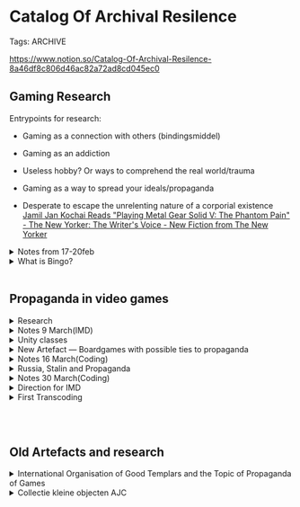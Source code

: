 # Catalog Of Archival Resilence

Tags: ARCHIVE

https://www.notion.so/Catalog-Of-Archival-Resilence-8a46df8c806d46ac82a72ad8cd045ec0

<h2>Gaming Research</h2>

  Entrypoints for research:

  - Gaming as a connection with others (bindingsmiddel)

  - Gaming as an addiction

  - Useless hobby? Or ways to comprehend the real world/trauma

  - Gaming as a way to spread your ideals/propaganda

  -  Desperate to escape the unrelenting nature of a corporial existence
  [Jamil Jan Kochai Reads "Playing Metal Gear Solid V: The Phantom Pain" - The New Yorker: The Writer's Voice - New Fiction from The New Yorker](https://pca.st/19vld8tq)

<details>
<summary>Notes from 17-20feb</summary>

Analysis of the medium

Game can be a system

Evidence based policy

Look from within the artefact

Material aspect/Production

Social Context is less important

What is the essence of the object

What kind of game is it: Commercial, propaganda, etc...

How does your artefact relate to a topic?

What is my position in this topic?

What is their agenda?

Active communicating(big production)

Why do I want to make it resiliance

What is the relevance of this topic against other topics?

Or is it in the object itself?

Abstinence is their topic

What is mine towards this topic

Look at the meta data

What is the social context, which is not in the archive, related to the city, how did it look back then?

How does the game function in the real world?

Predefine a topic

What are the first things I think of?

What would you do with your object if the building caught fire?
</details>

<details>
<summary>What is Bingo?</summary>
<br>
    A game which dates back to 1530 in Italy, the standardised version dates back to 1920's America.

    In the United States, Bingo is a game of chance in which each player matches numbers printed in different arrangements on cards which the numbers the game host (caller) draws at random, marking the selected numbers with tiles. When a player finds the selected numbers are arranged on their card in a row, they call out "Bingo!" to alert all participants to a winning card, which prompts the game host (or an associate assisting the host) to examine the card for verification of the win. Players compete against one another to be the first to have a winning arrangement for the prize or jackpot. After a winner is declared, the players clear their number cards of the tiles and the game host begins a new round of play.

    ![Catalog%20Of%20Archival%20Resilence/Screen_Shot_2020-03-02_at_11.58.41.png](Catalog%20Of%20Archival%20Resilence/Screen_Shot_2020-03-02_at_11.58.41.png)

    [Bingo (American version)](https://en.wikipedia.org/wiki/Bingo_(American_version))

    > Bingo is often used as an instructional tool in American schools and in teaching English as a foreign language in many countries. Typically, the numbers are replaced with beginning reader words, pictures, or unsolved math problems. Custom bingo creation programs now allow teachers and parents to create bingo cards using their own content.

    Bingo as a teaching tool.

    ![Catalog%20Of%20Archival%20Resilence/Screen_Shot_2020-03-02_at_11.40.33.png](Catalog%20Of%20Archival%20Resilence/Screen_Shot_2020-03-02_at_11.40.33.png)

    > In the US, the game is primarily staged by churches or charity organizations. Their legality and stakes vary by state regulation. In some states, bingo halls are rented out to sponsoring organizations, and such halls often run games almost every day. Church-run games, however, are normally weekly affairs held on the church premises. These games are usually played for modest stakes, although the final game of a session is frequently a coverall game that offers a larger jackpot prize for winning within a certain quantity of numbers called, and a progressive jackpot is one that may increase per session until it is won.

    Connection to International Organisation of Good Templars, which can be compared to a church or charity organisation, they could use it to get some extra income for the organisation.

    > Bingo has gone beyond a fundraising role and is often featured in bars and nightclubs as a social and entertainment event, attracting a loyal following of regular players. Many venues promote a bingo event to attract customers at off-peak times, such as weeknights and Sundays, which are traditionally slower for such businesses. The games are called by drag and non-drag hosts alike and often include ancillary activities such as cabaret shows, contests and other themed activities that add interest and encourage audience participation. Customers are invited to play for a chance to win cash and other prizes.

    Therefor this game can organise a sense of unity and community between followers of the IOoGT. A method of bonding.

    ## Kienspel(Dutch)

    My own view on Bingo: in Dutch culture it is mainly used as a game to socialise and entertain elderly people, you often see Bingo nights in care houses.

    ## What is the purpose of this game and why would the "International Organisation of Good Templars" make use of it?

    There are multiple purposes of Bingo, but my guess at the purpose of Bingo within the IOoGT is to create a cash flow income to help them spread their message in a better way. Also to create a community, a reason to get together to form a group, so a method of bonding between ints followers.

    ## Intersting specifications in Bingo/Games:

    Patterns

    RNG

    [RNG or random number generator: the reality about luck in video games](https://aldelaro5.wordpress.com/2016/05/16/rng-or-random-number-generator-the-reality-about-luck-in-video-games/)

    [Are Random Number Generators Really Random?](https://www.knowtherng.com/are-random-number-generators.html)

    [Is the RNG wholly random, or does it have patterns?](https://www.reddit.com/r/darkestdungeon/comments/36q8de/is_the_rng_wholly_random_or_does_it_have_patterns/)

    [Random number generation](https://en.wikipedia.org/wiki/Random_number_generation)

    ![Catalog%20Of%20Archival%20Resilence/Screen_Shot_2020-03-02_at_11.58.54.png](Catalog%20Of%20Archival%20Resilence/Screen_Shot_2020-03-02_at_11.58.54.png)
</details>

<br>
<h2>Propaganda in video games</h2>
<details>
<summary>Research</summary>
<br>
[Jamil Jan Kochai Reads "Playing Metal Gear Solid V: The Phantom Pain" - The New Yorker: The Writer's Voice - New Fiction from The New Yorker](https://pca.st/19vld8tq)

The person on the podcast tells how all of his life he is forced by big shooter games to see his own nation as terrorists. In the game the metal gear solid which is set in afghanistan he goes in game to the place he used to live and finds his father and brother.

For instance Epic Games made a statement they do not want to convey political messages

[Seven video games that also serve as propaganda](https://caravanmagazine.in/vantage/seven-video-games-also-serve-propaganda)

Games as a tool for recruiting for the army and spreading negative message about other nationalities.

> America’s Army was released by the US Army on 4 July 2002 and, up until now, 41 versions of the game have been released in total, all financed by the US government and available for free download. The game is a recruitment tool, and each version has two parts: Operations, in which the player battles opponents in a first-person shooter mode, and Soldiers, in which the player advances up the various ranks.

[Video Games Can Be a Powerful Force for Propaganda](https://medium.com/war-is-boring/video-games-can-be-a-powerful-force-for-propaganda-983d48da702b)

> Video games are an industry worth tens of billions of dollars. These interactive games make more money than Hollywood and the music industry combined. Video games can be great fun and even great art, but they can also make for great propaganda.

[](https://pcijstoryproject.org/exploring-the-use-of-video-games-as-propaganda-87833eede6e4)

[Metal Wolf Chaos](https://en.wikipedia.org/wiki/Metal_Wolf_Chaos)

> Metal Wolf Chaos is a third-person shooter video game developed and published by FromSoftware. It was released for the Xbox exclusively in Japan in 2004. The player takes on the role of fictional President of the United States Michael Wilson piloting a mech to battle the rebelling military led by fictional Vice President Richard Hawk.

[The 10 political games everyone should play](https://www.theguardian.com/technology/gamesblog/2006/oct/26/tenseriousgam)

Multiple games with political statements.

Abstinence

**The urgency of preserving this object**

Not because of this object, but because of its topic.

- Streamers

    Streamers I sometimes check out, they have a big followers base. They have a chatbox where all the people who follow their stream can chat together, this is most of the times a big stream of messages.  

    ![Catalog%20Of%20Archival%20Resilence/https___blogs-images.forbes.com_insertcoin_files_2018_03_ninja-stream.jpg](Catalog%20Of%20Archival%20Resilence/https___blogs-images.forbes.com_insertcoin_files_2018_03_ninja-stream.jpg)

    ![Catalog%20Of%20Archival%20Resilence/C9spQFDXcAAXPRP.jpg](Catalog%20Of%20Archival%20Resilence/C9spQFDXcAAXPRP.jpg)

    ![Catalog%20Of%20Archival%20Resilence/download.jpeg](Catalog%20Of%20Archival%20Resilence/download.jpeg)

John rafman codes of horror

[https://www.youtube.com/watch?v=4WPZbwDHz-0](https://www.youtube.com/watch?v=4WPZbwDHz-0)
</details>


<details>
<summary>Notes 9 March(IMD)</summary>
What it is what Im doing?

Experiment nr1/Transcoding nr1

Coding number chance calculator?

Talk with my grandmother about Kienspellen

</details>

<details>
<summary>Unity classes</summary>
<br>

[https://www.youtube.com/watch?v=odKtPBsyFnw](https://www.youtube.com/watch?v=odKtPBsyFnw)

[https://www.youtube.com/watch?v=MX_KK7u53As](https://www.youtube.com/watch?v=MX_KK7u53As)

[https://www.youtube.com/watch?v=7K2SMZQRKnw](https://www.youtube.com/watch?v=7K2SMZQRKnw)

</details>

<details>
<summary>New Artefact — Boardgames with possible ties to propaganda</summary>
<br>

![Catalog%20Of%20Archival%20Resilence/Screen_Shot_2020-03-16_at_09.07.36.png](Catalog%20Of%20Archival%20Resilence/Screen_Shot_2020-03-16_at_09.07.36.png)

MetaData:
Stavime Stalinuv Pomnik
Stavime = to represent/introduce/build/construct
Stalinuv = Stalin
Pomnik = monument/memorial/statue

1950-1974
1975-1999

Stalin, former Russian President

Caricature

Czechoslovakia

What do I see in the picture?
Stamp with a head
Empty beerglass with red background and hammers & sickles surrounding it
A dog?
—
Walking snowman—>ties with Marxism?
Full glass of beer, filled with hammers & sickles
A judge? with a loop? under it a hammer & sickles
Stalin, with a commander and soldiers? Background Clouds filled with stars.

[https://search.iisg.amsterdam/Record/1152336](https://search.iisg.amsterdam/Record/1152336)

<details>
<summary>Alternative Artefacts</summary>
<br>
![Catalog%20Of%20Archival%20Resilence/Screen_Shot_2020-03-16_at_09.07.18.png](Catalog%20Of%20Archival%20Resilence/Screen_Shot_2020-03-16_at_09.07.18.png)

![Catalog%20Of%20Archival%20Resilence/Screen_Shot_2020-03-16_at_09.07.27.png](Catalog%20Of%20Archival%20Resilence/Screen_Shot_2020-03-16_at_09.07.27.png)

![Catalog%20Of%20Archival%20Resilence/Screen_Shot_2020-03-16_at_09.07.46.png](Catalog%20Of%20Archival%20Resilence/Screen_Shot_2020-03-16_at_09.07.46.png)

![Catalog%20Of%20Archival%20Resilence/Screen_Shot_2020-03-16_at_09.07.55.png](Catalog%20Of%20Archival%20Resilence/Screen_Shot_2020-03-16_at_09.07.55.png)

![Catalog%20Of%20Archival%20Resilence/Screen_Shot_2020-03-16_at_09.08.04.png](Catalog%20Of%20Archival%20Resilence/Screen_Shot_2020-03-16_at_09.08.04.png)

![Catalog%20Of%20Archival%20Resilence/Screen_Shot_2020-03-16_at_09.08.14.png](Catalog%20Of%20Archival%20Resilence/Screen_Shot_2020-03-16_at_09.08.14.png)

![Catalog%20Of%20Archival%20Resilence/Screen_Shot_2020-03-16_at_09.08.23.png](Catalog%20Of%20Archival%20Resilence/Screen_Shot_2020-03-16_at_09.08.23.png)

![Catalog%20Of%20Archival%20Resilence/Screen_Shot_2020-03-16_at_09.08.32.png](Catalog%20Of%20Archival%20Resilence/Screen_Shot_2020-03-16_at_09.08.32.png)

[https://search.iisg.amsterdam/Record/789143](https://search.iisg.amsterdam/Record/789143)

[https://search.iisg.amsterdam/Record/1254784](https://search.iisg.amsterdam/Record/1254784)

[https://search.iisg.amsterdam/Record/1021490](https://search.iisg.amsterdam/Record/1021490)

[https://search.iisg.amsterdam/Record/840544](https://search.iisg.amsterdam/Record/840544)

[https://search.iisg.amsterdam/Record/831745](https://search.iisg.amsterdam/Record/831745)

[https://search.iisg.amsterdam/Record/1247045](https://search.iisg.amsterdam/Record/1247045)

[https://search.iisg.amsterdam/Record/1152336](https://search.iisg.amsterdam/Record/1152336)

[https://search.iisg.amsterdam/Record/1037521](https://search.iisg.amsterdam/Record/1037521)

[https://search.iisg.amsterdam/Record/1037527](https://search.iisg.amsterdam/Record/1037527)
</details>
</details>

<details>
<summary>Notes 16 March(Coding)</summary>
<br>
Using C# Unity – Huge Abstract Boardgames
Different ideologies
A tool to analise other games use of Propaganda
Archiving a war experience—> Be a hero within this history
Only talking about specific army games and their ideology.
Games try to archive a feeling

Moniker examples
Rules, game, ideology, agenda
</details>

<details>
<summary>Russia, Stalin and Propaganda</summary>
<br>

[Stalin's lifehacks: How to ruthlessly take power and get away with it](https://www.rbth.com/history/330225-joseph-stalin-rise-power-politics)

[Stalin rubble throws into focus Czechs' 20th-century struggles](https://www.theguardian.com/world/2018/sep/30/stalin-rubble-throws-into-focus-czechs-20th-century-struggles)

[List of statues of Stalin](https://en.wikipedia.org/wiki/List_of_statues_of_Stalin)

[Propaganda in the Soviet Union](https://en.wikipedia.org/wiki/Propaganda_in_the_Soviet_Union)

[Propaganda through media](https://en.wikipedia.org/wiki/Propaganda_through_media)

[How was propaganda used in World War One?](https://www.bbc.co.uk/bitesize/topics/zqhyb9q/articles/zhw3jhv)

[Visual Essay: The Impact of Propaganda](https://www.facinghistory.org/holocaust-and-human-behavior/chapter-6/visual-essay-impact-propaganda)

[Joseph Stalin & Soviet Propaganda: Techniques & Examples - Video & Lesson Transcript | Study.com](https://study.com/academy/lesson/joseph-stalin-soviet-propaganda-techniques-examples.html)

**What forms of propaganda did Stalin use?**

Soviet **propaganda** under **Stalin** was dominated by socialist realism, a particular **form of propaganda** disguised as art that glorified the Soviet state and party, its workers, and depicted scenes from everyday life.

Statues of Stalin

I am looking for a story to visualise in my game about propaganda and Stalin.
</details>


<details>
<summary>Notes 30 March(Coding)</summary>
<br>
Trip through time —> Realisation how different kinds of propaganda and powerstructures functioneerde

Could be a racing games

Game examples: COD("terrorists", of multiple etniticities), Wolfenstein(nazis) uses a lot of propaganda
Fighting/strategic games

Biasses

Come from boardgames go to —> Contemporary Examples

Example games: Tapletop Simulator & The Stanley Parable

2D games in 3D realism

Events happening around stalin

Timeline —> Path that the player stakes

C# scripts and interactivity
Narrator tells you to do things, you can choose to ignore it. Narration of a Story.
</details>


<details>
<summary>Direction for IMD</summary>
<br>
How can I transcode the cold war?

How do the tensions of the cold war still rage on in todays society? How did the threats morph?
</details>

<details>
<summary>First Transcoding</summary>
<br>

![Catalog%20Of%20Archival%20Resilence/USA.jpg](Catalog%20Of%20Archival%20Resilence/USA.jpg)

America's current state of affairs in the gaming branch.
</details>
















<br><br>
<h2>Old Artefacts and research</h2>

<details>
<summary>International Organisation of Good Templars and the Topic of Propaganda of Games</summary>
<br>

<details>
<summary>Questions to ask at IISG and General</summary>
<br>
Check if someone knows about the movement

*Some bystanders have heard of it, as far as the receptionist knew nobody knew where it came from.*

Why does the archive have this collection?

*Not a specific answer, could be added with other collections.*

*Ik vermoed daarom dat veel hiervan direct aan het IISG is overgedragen, misschien door een loge, of door individuele leden. Sommigen van de vele speldjes kunnen ons ook nog langs een andere weg bereikt hebben, bijvoorbeeld via het persoonsarchief van iemand die toevallig lid was, of als losse schenking. Om privacyredenen vermelden we dit vaak niet. — IISG*

Why does this needs to be archived?

*No clear answer, something along the lines of it being an old organisation, which had an impact/mission in the history.*

Framing a position towards it.

Strip away the meaning of the organisation —> Abstraction

Why do I want to make it resilience?

What is the relevance of this topic against other topics? Or is it in the object itself?

Look at the Metadata.

What is the social context, which is not in the archive, related to the city, how does it look like back then?

What kind of game is it?

Commercial, propaganda

—Mythology can prolong the lifespan of an object or movement.
</details>

![Catalog%20Of%20Archival%20Resilence/Screen_Shot_2020-03-02_at_12.16.29.png](Catalog%20Of%20Archival%20Resilence/Screen_Shot_2020-03-02_at_12.16.29.png)


- Information

    [https://en.wikipedia.org/wiki/International_Organisation_of_Good_Templars](https://en.wikipedia.org/wiki/International_Organisation_of_Good_Templars)

    The state of the Teutonic order 1410 ?Radek?

- Stumbled on Topic

    →Objects→Games→International Organisation of Good Templars

    [https://search.iisg.amsterdam/Record/1069677](https://search.iisg.amsterdam/Record/1069677)

    > Written:
    120 Kaarten
    90 Schijven
    LOGE
    Plaats voor Allen Nr 61
    (Place for all)
    In Haarlem

    Phisical:
    Box from wood; 67x61 cm; 34x50 cm
    With metal handles and a lock system
    Unreadable little sticker on top, seems like a label

    ![Catalog%20Of%20Archival%20Resilence/Screen_Shot_2020-02-17_at_14.22.31.png](Catalog%20Of%20Archival%20Resilence/Screen_Shot_2020-02-17_at_14.22.31.png)

    - IOGT —> Movendi International

        ![Catalog%20Of%20Archival%20Resilence/Screen_Shot_2020-03-09_at_14.21.05.png](Catalog%20Of%20Archival%20Resilence/Screen_Shot_2020-03-09_at_14.21.05.png)

        International Organisation of Good Templars, founded in 1851, a 170 year old organisation, changed their name in 2019 to Movendi International.

- Online Archive IISG
    - Stamps

        ![Catalog%20Of%20Archival%20Resilence/Screen_Shot_2020-02-17_at_14.30.39.png](Catalog%20Of%20Archival%20Resilence/Screen_Shot_2020-02-17_at_14.30.39.png)

        ![Catalog%20Of%20Archival%20Resilence/Screen_Shot_2020-02-17_at_14.30.54.png](Catalog%20Of%20Archival%20Resilence/Screen_Shot_2020-02-17_at_14.30.54.png)

    - Buttons

        ![Catalog%20Of%20Archival%20Resilence/Screen_Shot_2020-02-17_at_14.55.58.png](Catalog%20Of%20Archival%20Resilence/Screen_Shot_2020-02-17_at_14.55.58.png)

        ![Catalog%20Of%20Archival%20Resilence/Screen_Shot_2020-02-17_at_14.56.16.png](Catalog%20Of%20Archival%20Resilence/Screen_Shot_2020-02-17_at_14.56.16.png)

        ![Catalog%20Of%20Archival%20Resilence/Screen_Shot_2020-02-17_at_14.56.32.png](Catalog%20Of%20Archival%20Resilence/Screen_Shot_2020-02-17_at_14.56.32.png)

        ![Catalog%20Of%20Archival%20Resilence/Screen_Shot_2020-02-17_at_14.56.48.png](Catalog%20Of%20Archival%20Resilence/Screen_Shot_2020-02-17_at_14.56.48.png)

        ![Catalog%20Of%20Archival%20Resilence/Screen_Shot_2020-02-17_at_14.57.00.png](Catalog%20Of%20Archival%20Resilence/Screen_Shot_2020-02-17_at_14.57.00.png)

        ![Catalog%20Of%20Archival%20Resilence/Screen_Shot_2020-02-17_at_14.57.12.png](Catalog%20Of%20Archival%20Resilence/Screen_Shot_2020-02-17_at_14.57.12.png)

        ![Catalog%20Of%20Archival%20Resilence/Screen_Shot_2020-02-17_at_14.57.32.png](Catalog%20Of%20Archival%20Resilence/Screen_Shot_2020-02-17_at_14.57.32.png)

        ![Catalog%20Of%20Archival%20Resilence/Screen_Shot_2020-02-17_at_14.57.44.png](Catalog%20Of%20Archival%20Resilence/Screen_Shot_2020-02-17_at_14.57.44.png)

        ![Catalog%20Of%20Archival%20Resilence/Screen_Shot_2020-02-17_at_14.57.58.png](Catalog%20Of%20Archival%20Resilence/Screen_Shot_2020-02-17_at_14.57.58.png)

        ![Catalog%20Of%20Archival%20Resilence/Screen_Shot_2020-02-17_at_15.09.40.png](Catalog%20Of%20Archival%20Resilence/Screen_Shot_2020-02-17_at_15.09.40.png)

        ![Catalog%20Of%20Archival%20Resilence/Screen_Shot_2020-02-17_at_15.10.10.png](Catalog%20Of%20Archival%20Resilence/Screen_Shot_2020-02-17_at_15.10.10.png)

        ![Catalog%20Of%20Archival%20Resilence/Screen_Shot_2020-02-17_at_15.10.41.png](Catalog%20Of%20Archival%20Resilence/Screen_Shot_2020-02-17_at_15.10.41.png)

        ![Catalog%20Of%20Archival%20Resilence/Screen_Shot_2020-02-17_at_15.11.12.png](Catalog%20Of%20Archival%20Resilence/Screen_Shot_2020-02-17_at_15.11.12.png)

        ![Catalog%20Of%20Archival%20Resilence/Screen_Shot_2020-02-17_at_15.11.38.png](Catalog%20Of%20Archival%20Resilence/Screen_Shot_2020-02-17_at_15.11.38.png)

        ![Catalog%20Of%20Archival%20Resilence/Screen_Shot_2020-02-17_at_15.11.56.png](Catalog%20Of%20Archival%20Resilence/Screen_Shot_2020-02-17_at_15.11.56.png)

    - Objects

        ![Catalog%20Of%20Archival%20Resilence/Screen_Shot_2020-02-17_at_14.22.31%201.png](Catalog%20Of%20Archival%20Resilence/Screen_Shot_2020-02-17_at_14.22.31%201.png)

    - Printed Matter

        ![Catalog%20Of%20Archival%20Resilence/Screen_Shot_2020-02-17_at_14.30.22.png](Catalog%20Of%20Archival%20Resilence/Screen_Shot_2020-02-17_at_14.30.22.png)

        ![Catalog%20Of%20Archival%20Resilence/Screen_Shot_2020-02-17_at_15.06.42.png](Catalog%20Of%20Archival%20Resilence/Screen_Shot_2020-02-17_at_15.06.42.png)

        ![Catalog%20Of%20Archival%20Resilence/Screen_Shot_2020-02-17_at_15.18.01.png](Catalog%20Of%20Archival%20Resilence/Screen_Shot_2020-02-17_at_15.18.01.png)

        ![Catalog%20Of%20Archival%20Resilence/Screen_Shot_2020-02-17_at_15.18.22.png](Catalog%20Of%20Archival%20Resilence/Screen_Shot_2020-02-17_at_15.18.22.png)

    - Charter

        ![Catalog%20Of%20Archival%20Resilence/Screen_Shot_2020-02-17_at_15.12.49.png](Catalog%20Of%20Archival%20Resilence/Screen_Shot_2020-02-17_at_15.12.49.png)

        ![Catalog%20Of%20Archival%20Resilence/Screen_Shot_2020-02-17_at_15.13.13.png](Catalog%20Of%20Archival%20Resilence/Screen_Shot_2020-02-17_at_15.13.13.png)

    - Other(Also alcohol)

        ![Catalog%20Of%20Archival%20Resilence/Screen_Shot_2020-02-17_at_15.13.38.png](Catalog%20Of%20Archival%20Resilence/Screen_Shot_2020-02-17_at_15.13.38.png)

        ![Catalog%20Of%20Archival%20Resilence/Screen_Shot_2020-02-17_at_15.13.57.png](Catalog%20Of%20Archival%20Resilence/Screen_Shot_2020-02-17_at_15.13.57.png)

        ![Catalog%20Of%20Archival%20Resilence/Screen_Shot_2020-02-17_at_15.17.49.png](Catalog%20Of%20Archival%20Resilence/Screen_Shot_2020-02-17_at_15.17.49.png)

    - Unknown

        ![Catalog%20Of%20Archival%20Resilence/Screen_Shot_2020-02-17_at_15.47.22.png](Catalog%20Of%20Archival%20Resilence/Screen_Shot_2020-02-17_at_15.47.22.png)

    - Premade Archives

        Zutphen

        [https://search.iisg.amsterdam/Record/ARCH00666](https://search.iisg.amsterdam/Record/ARCH00666)

        ![Catalog%20Of%20Archival%20Resilence/Screen_Shot_2020-02-17_at_15.20.58.png](Catalog%20Of%20Archival%20Resilence/Screen_Shot_2020-02-17_at_15.20.58.png)

        ![Catalog%20Of%20Archival%20Resilence/Screen_Shot_2020-02-17_at_15.21.07.png](Catalog%20Of%20Archival%20Resilence/Screen_Shot_2020-02-17_at_15.21.07.png)

        Apeldoorn, Leens, Leeuwarden en Nijmegen

        [https://search.iisg.amsterdam/Record/ARCH00725](https://search.iisg.amsterdam/Record/ARCH00725)

        ![Catalog%20Of%20Archival%20Resilence/Screen_Shot_2020-02-17_at_15.25.27.png](Catalog%20Of%20Archival%20Resilence/Screen_Shot_2020-02-17_at_15.25.27.png)

        ![Catalog%20Of%20Archival%20Resilence/Screen_Shot_2020-02-17_at_15.25.36.png](Catalog%20Of%20Archival%20Resilence/Screen_Shot_2020-02-17_at_15.25.36.png)

    - Links

        General Search:

        [https://search.iisg.amsterdam/Author/Home?author=International+Organisation+of+Good+Templars](https://search.iisg.amsterdam/Author/Home?author=International+Organisation+of+Good+Templars).

        Specific Game Object:

        [https://search.iisg.amsterdam/Record/1069677](https://search.iisg.amsterdam/Record/1069677)

- Photos

    ![Catalog%20Of%20Archival%20Resilence/Screen_Shot_2020-02-17_at_14.29.52.png](Catalog%20Of%20Archival%20Resilence/Screen_Shot_2020-02-17_at_14.29.52.png)

    ![Catalog%20Of%20Archival%20Resilence/Screen_Shot_2020-02-17_at_14.31.18.png](Catalog%20Of%20Archival%20Resilence/Screen_Shot_2020-02-17_at_14.31.18.png)

- Further Research Kienspel

    Kienen uses up to number 90, Bingo uses up to number 70.

    The wikipedia page of Kienen confirms that Kienen was used to get extra money by organisations, while the people playing the game could win prizes.

    [Kienen](https://nl.wikipedia.org/wiki/Kienen)

    Is missing de 90 schijven:

    ![Catalog%20Of%20Archival%20Resilence/Screen_Shot_2020-03-09_at_14.55.47.png](Catalog%20Of%20Archival%20Resilence/Screen_Shot_2020-03-09_at_14.55.47.png)

    - Archive Visit Kienspel
        - iPhone Pictures

            ![Catalog%20Of%20Archival%20Resilence/Photo_04-03-2020_12_38_38.jpg](Catalog%20Of%20Archival%20Resilence/Photo_04-03-2020_12_38_38.jpg)

            ![Catalog%20Of%20Archival%20Resilence/Photo_04-03-2020_12_38_42.jpg](Catalog%20Of%20Archival%20Resilence/Photo_04-03-2020_12_38_42.jpg)

            ![Catalog%20Of%20Archival%20Resilence/Photo_04-03-2020_12_38_54.jpg](Catalog%20Of%20Archival%20Resilence/Photo_04-03-2020_12_38_54.jpg)

            ![Catalog%20Of%20Archival%20Resilence/Photo_04-03-2020_12_39_25.jpg](Catalog%20Of%20Archival%20Resilence/Photo_04-03-2020_12_39_25.jpg)

            ![Catalog%20Of%20Archival%20Resilence/Photo_04-03-2020_12_39_40.jpg](Catalog%20Of%20Archival%20Resilence/Photo_04-03-2020_12_39_40.jpg)

            ![Catalog%20Of%20Archival%20Resilence/Photo_04-03-2020_12_41_25.jpg](Catalog%20Of%20Archival%20Resilence/Photo_04-03-2020_12_41_25.jpg)

            ![Catalog%20Of%20Archival%20Resilence/Photo_04-03-2020_13_09_47.jpg](Catalog%20Of%20Archival%20Resilence/Photo_04-03-2020_13_09_47.jpg)

            ![Catalog%20Of%20Archival%20Resilence/Photo_04-03-2020_13_09_52.jpg](Catalog%20Of%20Archival%20Resilence/Photo_04-03-2020_13_09_52.jpg)

            ![Catalog%20Of%20Archival%20Resilence/Photo_04-03-2020_13_09_53.jpg](Catalog%20Of%20Archival%20Resilence/Photo_04-03-2020_13_09_53.jpg)

            ![Catalog%20Of%20Archival%20Resilence/Photo_04-03-2020_13_59_53.jpg](Catalog%20Of%20Archival%20Resilence/Photo_04-03-2020_13_59_53.jpg)

            ![Catalog%20Of%20Archival%20Resilence/Photo_04-03-2020_13_59_55.jpg](Catalog%20Of%20Archival%20Resilence/Photo_04-03-2020_13_59_55.jpg)

            ![Catalog%20Of%20Archival%20Resilence/Photo_04-03-2020_13_59_56.jpg](Catalog%20Of%20Archival%20Resilence/Photo_04-03-2020_13_59_56.jpg)

            ![Catalog%20Of%20Archival%20Resilence/Photo_04-03-2020_13_59_59.jpg](Catalog%20Of%20Archival%20Resilence/Photo_04-03-2020_13_59_59.jpg)

            ![Catalog%20Of%20Archival%20Resilence/Photo_04-03-2020_14_00_01.jpg](Catalog%20Of%20Archival%20Resilence/Photo_04-03-2020_14_00_01.jpg)

            ![Catalog%20Of%20Archival%20Resilence/Photo_04-03-2020_14_00_04.jpg](Catalog%20Of%20Archival%20Resilence/Photo_04-03-2020_14_00_04.jpg)

            ![Catalog%20Of%20Archival%20Resilence/Photo_04-03-2020_14_00_05.jpg](Catalog%20Of%20Archival%20Resilence/Photo_04-03-2020_14_00_05.jpg)

            ![Catalog%20Of%20Archival%20Resilence/Photo_04-03-2020_14_00_07.jpg](Catalog%20Of%20Archival%20Resilence/Photo_04-03-2020_14_00_07.jpg)

            ![Catalog%20Of%20Archival%20Resilence/Photo_04-03-2020_14_00_09.jpg](Catalog%20Of%20Archival%20Resilence/Photo_04-03-2020_14_00_09.jpg)

            ![Catalog%20Of%20Archival%20Resilence/Photo_04-03-2020_14_00_11.jpg](Catalog%20Of%20Archival%20Resilence/Photo_04-03-2020_14_00_11.jpg)

            ![Catalog%20Of%20Archival%20Resilence/Photo_04-03-2020_14_00_12.jpg](Catalog%20Of%20Archival%20Resilence/Photo_04-03-2020_14_00_12.jpg)

            ![Catalog%20Of%20Archival%20Resilence/Photo_04-03-2020_14_00_13.jpg](Catalog%20Of%20Archival%20Resilence/Photo_04-03-2020_14_00_13.jpg)

            ![Catalog%20Of%20Archival%20Resilence/Photo_04-03-2020_14_00_15.jpg](Catalog%20Of%20Archival%20Resilence/Photo_04-03-2020_14_00_15.jpg)

            ![Catalog%20Of%20Archival%20Resilence/Photo_04-03-2020_14_00_16.jpg](Catalog%20Of%20Archival%20Resilence/Photo_04-03-2020_14_00_16.jpg)

            ![Catalog%20Of%20Archival%20Resilence/Photo_04-03-2020_14_00_17.jpg](Catalog%20Of%20Archival%20Resilence/Photo_04-03-2020_14_00_17.jpg)

            ![Catalog%20Of%20Archival%20Resilence/Photo_04-03-2020_14_00_20.jpg](Catalog%20Of%20Archival%20Resilence/Photo_04-03-2020_14_00_20.jpg)

            ![Catalog%20Of%20Archival%20Resilence/Photo_04-03-2020_14_00_23.jpg](Catalog%20Of%20Archival%20Resilence/Photo_04-03-2020_14_00_23.jpg)

            ![Catalog%20Of%20Archival%20Resilence/Photo_04-03-2020_14_00_27.jpg](Catalog%20Of%20Archival%20Resilence/Photo_04-03-2020_14_00_27.jpg)

            ![Catalog%20Of%20Archival%20Resilence/Photo_04-03-2020_14_00_49.jpg](Catalog%20Of%20Archival%20Resilence/Photo_04-03-2020_14_00_49.jpg)

            ![Catalog%20Of%20Archival%20Resilence/Photo_04-03-2020_14_01_47.jpg](Catalog%20Of%20Archival%20Resilence/Photo_04-03-2020_14_01_47.jpg)

            ![Catalog%20Of%20Archival%20Resilence/Photo_04-03-2020_14_01_52.jpg](Catalog%20Of%20Archival%20Resilence/Photo_04-03-2020_14_01_52.jpg)

            ![Catalog%20Of%20Archival%20Resilence/Photo_04-03-2020_14_01_54.jpg](Catalog%20Of%20Archival%20Resilence/Photo_04-03-2020_14_01_54.jpg)

            ![Catalog%20Of%20Archival%20Resilence/Photo_04-03-2020_14_01_59.jpg](Catalog%20Of%20Archival%20Resilence/Photo_04-03-2020_14_01_59.jpg)

            ![Catalog%20Of%20Archival%20Resilence/Photo_04-03-2020_14_02_03.jpg](Catalog%20Of%20Archival%20Resilence/Photo_04-03-2020_14_02_03.jpg)

            ![Catalog%20Of%20Archival%20Resilence/Photo_04-03-2020_14_02_06.jpg](Catalog%20Of%20Archival%20Resilence/Photo_04-03-2020_14_02_06.jpg)

            ![Catalog%20Of%20Archival%20Resilence/Photo_04-03-2020_14_02_08.jpg](Catalog%20Of%20Archival%20Resilence/Photo_04-03-2020_14_02_08.jpg)

            ![Catalog%20Of%20Archival%20Resilence/Photo_04-03-2020_14_02_10.jpg](Catalog%20Of%20Archival%20Resilence/Photo_04-03-2020_14_02_10.jpg)

            ![Catalog%20Of%20Archival%20Resilence/Photo_04-03-2020_14_02_11.jpg](Catalog%20Of%20Archival%20Resilence/Photo_04-03-2020_14_02_11.jpg)

            ![Catalog%20Of%20Archival%20Resilence/Photo_04-03-2020_14_02_13.jpg](Catalog%20Of%20Archival%20Resilence/Photo_04-03-2020_14_02_13.jpg)

            ![Catalog%20Of%20Archival%20Resilence/Photo_04-03-2020_14_02_14.jpg](Catalog%20Of%20Archival%20Resilence/Photo_04-03-2020_14_02_14.jpg)

            ![Catalog%20Of%20Archival%20Resilence/Photo_04-03-2020_14_02_16.jpg](Catalog%20Of%20Archival%20Resilence/Photo_04-03-2020_14_02_16.jpg)

            ![Catalog%20Of%20Archival%20Resilence/Photo_04-03-2020_14_06_05.jpg](Catalog%20Of%20Archival%20Resilence/Photo_04-03-2020_14_06_05.jpg)

    - Typography on the box

        120 kaarten. 90 schijven.

        Loge

        Plaats - voor - Allen,,No 61.

        Moerland 2

        Schreveliusstraat 100, Haarlem

    - Reverse image Search
        - Picture of a "kaart"  from archive

            ![Catalog%20Of%20Archival%20Resilence/Screen_Shot_2020-03-09_at_13.40.57.png](Catalog%20Of%20Archival%20Resilence/Screen_Shot_2020-03-09_at_13.40.57.png)

            ![Catalog%20Of%20Archival%20Resilence/Screen_Shot_2020-03-09_at_13.42.16.png](Catalog%20Of%20Archival%20Resilence/Screen_Shot_2020-03-09_at_13.42.16.png)

            ![Catalog%20Of%20Archival%20Resilence/Screen_Shot_2020-03-09_at_13.42.30.png](Catalog%20Of%20Archival%20Resilence/Screen_Shot_2020-03-09_at_13.42.30.png)

        - Google Maps

            ![Catalog%20Of%20Archival%20Resilence/Screen_Shot_2020-03-09_at_14.44.54.jpg](Catalog%20Of%20Archival%20Resilence/Screen_Shot_2020-03-09_at_14.44.54.jpg)

            ![Catalog%20Of%20Archival%20Resilence/Screen_Shot_2020-03-09_at_14.44.04.jpg](Catalog%20Of%20Archival%20Resilence/Screen_Shot_2020-03-09_at_14.44.04.jpg)
</details>


<details>
<summary>Collectie kleine objecten AJC</summary>
<br>
[Arbeiders Jeugd Centrale](https://nl.wikipedia.org/wiki/Arbeiders_Jeugd_Centrale)

- Description

    Opgericht in maart 1918 stelde de Arbeiders Jeugd Centrale (AJC) zich ten doel jongeren uit de arbeidersklasse op te voeden en te ontwikkelen en hen voor te bereiden op deelname aan de strijd van de arbeidersbeweging voor het socialisme; de AJC functioneerde aanvankelijk als jeugdorganisatie van het Nederlands Verbond van Vakverenigingen en de Sociaal-Democratische Arbeiders Partij (SDAP); in 1920 werd Koos Vorrink bezoldigd secretaris-redacteur en in 1924 voorzitter van de AJC; onder zijn leiding groeide de AJC uit tot een krachtige jeugdorganisatie, die een eigen stijl had: geen alcohol en tabak, een eigen manier van kleden, feestvieren en vrijetijdsbesteding; wandelen en kamperen hoorden daarbij en zingen, volksdansen, muziek en lekenspel; na de Duitse inval in mei 1940 besloot het hoofdbestuur in augustus 1940 de AJC op te heffen; ondergronds werden bepaalde activiteiten voortgezet; na de bevrijding werd de AJC spoedig heropgericht; in de loop van de jaren vijftig zorgden de emancipatie van de arbeidersklasse en de ontzuiling er voor dat de traditionele AJC-stijl de jeugd minder aansprak; in februari 1959 werd de AJC opgeheven; in maart 1959 werd het Jeugd- en Jongerencentrum 'Ruimte' opgericht; in 1980 werd de Stichting Onderzoek AJC opgericht die zich ten doel stelde materiaal betreffende de AJC te verzamelen en onderzoek naar de geschiedenis te verrichten; eind 2002 achtte de Stichting haar taken voltooid en besloot deze zich op te heffen.

- Visuals

    ![Catalog%20Of%20Archival%20Resilence/Screen_Shot_2020-02-14_at_16.28.49.png](Catalog%20Of%20Archival%20Resilence/Screen_Shot_2020-02-14_at_16.28.49.png)

    ![Catalog%20Of%20Archival%20Resilence/Screen_Shot_2020-02-14_at_16.28.59.png](Catalog%20Of%20Archival%20Resilence/Screen_Shot_2020-02-14_at_16.28.59.png)

    ![Catalog%20Of%20Archival%20Resilence/Screen_Shot_2020-02-14_at_16.29.23.png](Catalog%20Of%20Archival%20Resilence/Screen_Shot_2020-02-14_at_16.29.23.png)

    ![Catalog%20Of%20Archival%20Resilence/Screen_Shot_2020-02-14_at_16.31.08.png](Catalog%20Of%20Archival%20Resilence/Screen_Shot_2020-02-14_at_16.31.08.png)

    ![Catalog%20Of%20Archival%20Resilence/Screen_Shot_2020-02-14_at_16.31.27.png](Catalog%20Of%20Archival%20Resilence/Screen_Shot_2020-02-14_at_16.31.27.png)

    ![Catalog%20Of%20Archival%20Resilence/Screen_Shot_2020-02-14_at_16.32.03.png](Catalog%20Of%20Archival%20Resilence/Screen_Shot_2020-02-14_at_16.32.03.png)

    ![Catalog%20Of%20Archival%20Resilence/Screen_Shot_2020-02-14_at_16.32.18.png](Catalog%20Of%20Archival%20Resilence/Screen_Shot_2020-02-14_at_16.32.18.png)

- Link

    [https://search.iisg.amsterdam/Record/COLL00145](https://search.iisg.amsterdam/Record/COLL00145)

</details>
